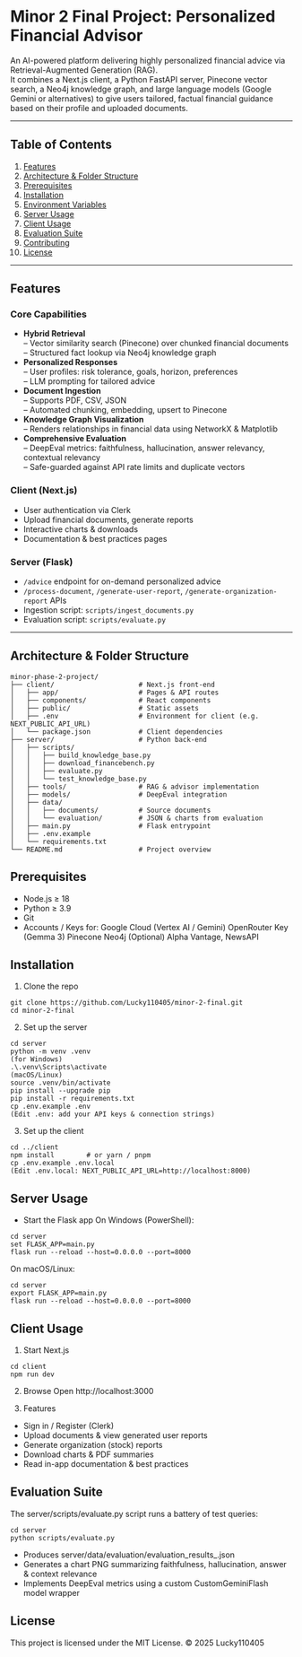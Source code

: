 # Minor 2 Final Project: Personalized Financial Advisor

An AI-powered platform delivering highly personalized financial advice via Retrieval-Augmented Generation (RAG).  
It combines a Next.js client, a Python FastAPI server, Pinecone vector search, a Neo4j knowledge graph, and large language models (Google Gemini or alternatives) to give users tailored, factual financial guidance based on their profile and uploaded documents.

---

## Table of Contents

1. [Features](#features)  
2. [Architecture & Folder Structure](#architecture--folder-structure)  
3. [Prerequisites](#prerequisites)  
4. [Installation](#installation)  
5. [Environment Variables](#environment-variables)  
6. [Server Usage](#server-usage)  
7. [Client Usage](#client-usage)  
8. [Evaluation Suite](#evaluation-suite)  
9. [Contributing](#contributing)  
10. [License](#license)

---

## Features

### Core Capabilities
- **Hybrid Retrieval**  
  – Vector similarity search (Pinecone) over chunked financial documents  
  – Structured fact lookup via Neo4j knowledge graph  
- **Personalized Responses**  
  – User profiles: risk tolerance, goals, horizon, preferences  
  – LLM prompting for tailored advice  
- **Document Ingestion**  
  – Supports PDF, CSV, JSON  
  – Automated chunking, embedding, upsert to Pinecone  
- **Knowledge Graph Visualization**  
  – Renders relationships in financial data using NetworkX & Matplotlib  
- **Comprehensive Evaluation**  
  – DeepEval metrics: faithfulness, hallucination, answer relevancy, contextual relevancy  
  – Safe-guarded against API rate limits and duplicate vectors

### Client (Next.js)
- User authentication via Clerk  
- Upload financial documents, generate reports  
- Interactive charts & downloads  
- Documentation & best practices pages  

### Server (Flask)
- `/advice` endpoint for on-demand personalized advice  
- `/process-document`, `/generate-user-report`, `/generate-organization-report` APIs  
- Ingestion script: `scripts/ingest_documents.py`  
- Evaluation script: `scripts/evaluate.py`

---

## Architecture & Folder Structure

```text
minor-phase-2-project/
├── client/                     # Next.js front-end
│   ├── app/                    # Pages & API routes
│   ├── components/             # React components
│   ├── public/                 # Static assets
│   ├── .env                    # Environment for client (e.g. NEXT_PUBLIC_API_URL)
│   └── package.json            # Client dependencies
├── server/                     # Python back-end
│   ├── scripts/
│   │   ├── build_knowledge_base.py
│   │   ├── download_financebench.py
│   │   ├── evaluate.py
│   │   └── test_knowledge_base.py
│   ├── tools/                  # RAG & advisor implementation
│   ├── models/                 # DeepEval integration
│   ├── data/
│   │   ├── documents/          # Source documents
│   │   └── evaluation/         # JSON & charts from evaluation
│   ├── main.py                 # Flask entrypoint
│   ├── .env.example
│   └── requirements.txt
└── README.md                   # Project overview
```
## Prerequisites
- Node.js ≥ 18
- Python ≥ 3.9
- Git
- Accounts / Keys for:
    Google Cloud (Vertex AI / Gemini)
    OpenRouter Key (Gemma 3)
    Pinecone
    Neo4j
    (Optional) Alpha Vantage, NewsAPI

## Installation
1. Clone the repo
```text
git clone https://github.com/Lucky110405/minor-2-final.git
cd minor-2-final
```

2. Set up the server
```text
cd server
python -m venv .venv
(for Windows)
.\.venv\Scripts\activate
(macOS/Linux)
source .venv/bin/activate
pip install --upgrade pip
pip install -r requirements.txt
cp .env.example .env
(Edit .env: add your API keys & connection strings)
```

3. Set up the client
```text
cd ../client
npm install        # or yarn / pnpm
cp .env.example .env.local
(Edit .env.local: NEXT_PUBLIC_API_URL=http://localhost:8000)
```

## Server Usage
- Start the Flask app
On Windows (PowerShell):
```text
cd server
set FLASK_APP=main.py
flask run --reload --host=0.0.0.0 --port=8000
```
On macOS/Linux:
```text
cd server
export FLASK_APP=main.py
flask run --reload --host=0.0.0.0 --port=8000
```

## Client Usage
1. Start Next.js
```text
cd client
npm run dev
```
2. Browse
Open http://localhost:3000

3. Features
- Sign in / Register (Clerk)
- Upload documents & view generated user reports
- Generate organization (stock) reports
- Download charts & PDF summaries
- Read in-app documentation & best practices

## Evaluation Suite
The server/scripts/evaluate.py script runs a battery of test queries:
```text
cd server
python scripts/evaluate.py
```

- Produces server/data/evaluation/evaluation_results_<timestamp>.json
- Generates a chart PNG summarizing faithfulness, hallucination, answer & context relevance
- Implements DeepEval metrics using a custom CustomGeminiFlash model wrapper

## License
This project is licensed under the MIT License.
© 2025 Lucky110405